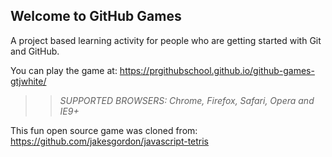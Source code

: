 ## Welcome to GitHub Games

A project based learning activity for people who are getting started with Git and GitHub.

You can play the game at: https://prgithubschool.github.io/github-games-gtjwhite/

> > _*SUPPORTED BROWSERS*: Chrome, Firefox, Safari, Opera and IE9+_

This fun open source game was cloned from: https://github.com/jakesgordon/javascript-tetris

